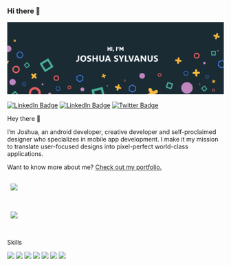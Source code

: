 ### Hi there 👋

<!--
**Yungjay131/Yungjay131** is a ✨ _special_ ✨ repository because its `README.md` (this file) appears on your GitHub profile.

Here are some ideas to get you started:

- 🔭 I’m currently working on ...
- 🌱 I’m currently learning ...
- 👯 I’m looking to collaborate on ...
- 🤔 I’m looking for help with ...
- 💬 Ask me about ...
- 📫 How to reach me: ...
- 😄 Pronouns: ...
- ⚡ Fun fact: ...
-->

![Joshua's GitHub Banner](./assets/header.png)

[![LinkedIn Badge](https://img.shields.io/badge/LinkedIn-Profile-informational?style=flat&logo=linkedin&logoColor=white&color=0D76A8)](https://www.linkedin.com/in/josh-sylvanus/)
[![LinkedIn Badge](https://img.shields.io/badge/Website-informational?style=flat&logo=website&logoColor=white&color=0D76A8)](https://www.joshuasylvanus.dev/)
[![Twitter Badge](https://img.shields.io/badge/Twitter-Profile-informational?style=flat&logo=twitter&logoColor=white&color=1CA2F1)](https://twitter.com/josh-sylvanus)

Hey there 👋

I’m Joshua, an android developer, creative developer and self-proclaimed designer who specializes in mobile app development. I make it my mission to translate user-focused designs into pixel-perfect world-class applications.

Want to know more about me? [Check out my portfolio.](https://www.joshuasylvanus.dev/)

<!-- Pinned Repositories -->

<a href="https://github.com/Yungjay131/CryptoCompose">
  <img align="center" style="margin:1rem 0.5rem" src="https://github-readme-stats.vercel.app/api/pin/?username=Yungjay131&repo=CryptoCompose&title_color=ffffff&text_color=c9cacc&icon_color=4AB197&bg_color=1A2B34" />
</a>
<br><br>


<a href="https://github.com/Yungjay131/Medix">
  <img align="center" style="margin:1rem 0.5rem" src="https://github-readme-stats.vercel.app/api/pin/?username=Yungjay131&repo=Medix&title_color=ffffff&text_color=c9cacc&icon_color=4AB197&bg_color=1A2B34" />
</a>
<br><br>

Skills

![](https://img.shields.io/badge/Code-Android-informational?style=for-the-badge&logo=Android&logoColor=white&color=brightgreen)
![](https://img.shields.io/badge/Code-Java-informational?style=for-the-badge&logo=Java&logoColor=white&color=yellow)
![](https://img.shields.io/badge/Code-Kotlin-informational?style=for-the-badge&logo=Kotlin&logoColor=white&color=orange)
![](https://img.shields.io/badge/Code-Groovy-informational?style=for-the-badge&logo=Groovy&logoColor=white&color=blueviolet)
![](https://img.shields.io/badge/Code-JavaScript-informational?style=for-the-badge&logo=JavaScript&logoColor=white&color=blue)
![](https://img.shields.io/badge/Code-TypeScript-informational?style=for-the-badge&logo=TypeScript&logoColor=white&color=ff69b4)
![](https://img.shields.io/badge/Code-React-Native-informational?style=for-the-badge&logo=react&logoColor=white&color=4AB197)


